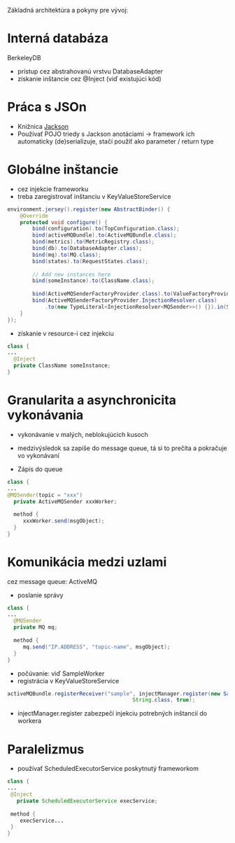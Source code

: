 Základná architektúra a pokyny pre vývoj:

# Interná databáza

BerkeleyDB
* prístup cez abstrahovanú vrstvu DatabaseAdapter
 * získanie inštancie cez @Inject (viď existujúci kód)

# Práca s JSOn
* Knižnica [Jackson](https://github.com/FasterXML/jackson)
* Používať POJO triedy s Jackson anotáciami -> framework ich automaticky (de)serializuje, stačí použiť ako parameter / return type

# Globálne inštancie
* cez injekcie frameworku
* treba zaregistrovať inštanciu v KeyValueStoreService
```java
environment.jersey().register(new AbstractBinder() {
	@Override
	protected void configure() {
		bind(configuration).to(TopConfiguration.class);
		bind(activeMQBundle).to(ActiveMQBundle.class);
		bind(metrics).to(MetricRegistry.class);
		bind(db).to(DatabaseAdapter.class);
		bind(mq).to(MQ.class);
		bind(states).to(RequestStates.class);
		
		// Add new instances here
		bind(someInstance).to(ClassName.class);
		
		bind(ActiveMQSenderFactoryProvider.class).to(ValueFactoryProvider.class).in(Singleton.class);
		bind(ActiveMQSenderFactoryProvider.InjectionResolver.class)
			.to(new TypeLiteral<InjectionResolver<MQSender>>() {}).in(Singleton.class);
	}
});
```
* získanie v resource-i cez injekciu
```java
class {
...
  @Inject
  private ClassName someInstance;
}
```

# Granularita a asynchronicita vykonávania
* vykonávanie v malých, neblokujúcich kusoch
* medzivýsledok sa zapíše do message queue, tá si to prečíta a pokračuje vo vykonávaní

* Zápis do queue
```java
class {
...
@MQSender(topic = "xxx")
  private ActiveMQSender xxxWorker;
  
  method {
     xxxWorker.send(msgObject);
  }
}
```

# Komunikácia medzi uzlami

cez message queue: ActiveMQ

* poslanie správy
```java
class {
...
  @MQSender
  private MQ mq;
  
  method {
     mq.send("IP.ADDRESS", "topic-name", msgObject);
  }
}
```
* počúvanie: viď SampleWorker
* registrácia v KeyValueStoreService
```java
activeMQBundle.registerReceiver("sample", injectManager.register(new SampleWorker()),
										String.class, true);
```
 * injectManager.register zabezpečí injekciu potrebných inštancií do workera
 
 # Paralelizmus
 
 * používať ScheduledExecutorService poskytnutý frameworkom
 ```java
class {
...
  @Inject
	private ScheduledExecutorService execService;
  
  method {
     execService...
  }
}
```
